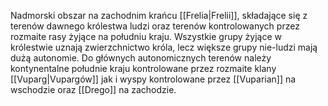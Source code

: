 Nadmorski obszar na zachodnim krańcu [[Frelia|Frelii]], składające się z terenów dawnego królestwa ludzi oraz terenów kontrolowanych przez rozmaite rasy żyjące na południu kraju. Wszystkie grupy żyjące w królestwie uznają zwierzchnictwo króla, lecz większe grupy nie-ludzi mają dużą autonomie. Do głównych autonomicznych terenów należy kontynentalne południe kraju kontrolowane przez rozmaite klany [[Vuparg|Vupargów]] jak i wyspy kontrolowane przez [[Vuparian]] na wschodzie oraz [[Drego]] na zachodzie.